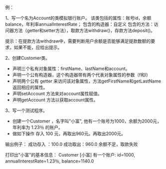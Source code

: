 例：

1、写一个名为Account的类模拟银行账户。
该类包括的属性：账号id，余额balance，年利率annualInterestRate；
包含的构造器：自定义
包含的方法：访问器方法（getter和setter方法），取款方法withdraw()，存款方法deposit()。

提示：在提款方法withdraw中，需要判断用户余额是否能够满足提款数额的要求，如果不能，应给出提示。


2、创建Customer类。
- 声明三个私有对象属性：firstName、lastName和account。
- 声明一个公有构造器，这个构造器带有两个代表对象属性的参数（f和l）
- 声明两个公有 getter 来访问该对象属性，方法getFirstName和getLastName返回相应的属性。
- 声明setAccount 方法来对account属性赋值。
- 声明getAccount 方法以获取account属性。

3、写一个测试程序。
- 创建一个Customer ，名字叫"小富", 他有一个账号为1000，余额为2000元，年利率为 1.23％ 的账户。
- 做如下操作
存入 100 元，再取出960元。再取出2000元。

输出例子：
成功存入 ：100.0
成功取出：960.0
余额不足，取款失败

打印出"小富"的基本信息：
Customer [小富] 有一个账户: id=1000, annualInterestRate=1.23％, balance=1140.0